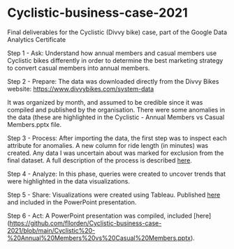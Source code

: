 # Cyclistic-business-case-2021
Final deliverables for the Cyclistic (Divvy bike) case, part of the Google Data Analytics Certificate

Step 1 - Ask:
Understand how annual members and casual members use Cyclistic bikes differently in order to determine the best marketing strategy to convert casual members into annual members.

Step 2 - Prepare:
The data was downloaded directly from the Divvy Bikes website: https://www.divvybikes.com/system-data

It was organized by month, and assumed to be credible since it was compiled and published by the organisation. There were some anomalies in the data (these are highlighted in the Cyclistic - Annual Members vs Casual Members.pptx file.

Step 3 - Process:
After importing the data, the first step was to inspect each attribute for anomalies. A new column for ride length (in minutes) was created. Any data I was uncertain about was marked for exclusion from the final dataset. A full description of the process is described [here](https://github.com/fllorden/Cyclistic-business-case-2021/commit/024af9285a8c83c5546dcff1343675dbe99bc74a).

Step 4 - Analyze:
In this phase, queries were created to uncover trends that were highlighted in the data visualizations.

Step 5 - Share:
Visualizations were created using Tableau. Published [here](https://public.tableau.com/views/FedericoLlorden/Sheet1?:language=es-ES&:display_count=n&:origin=viz_share_link) and included in the PowerPoint presentation.

Step 6 - Act:
A PowerPoint presentation was compiled, included [here] (https://github.com/fllorden/Cyclistic-business-case-2021/blob/main/Cyclistic%20-%20Annual%20Members%20vs%20Casual%20Members.pptx).
